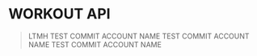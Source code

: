# WORKOUT API

> LTMH
> TEST COMMIT ACCOUNT NAME
> TEST COMMIT ACCOUNT NAME
> TEST COMMIT ACCOUNT NAME